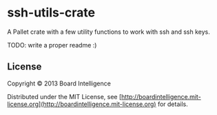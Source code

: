 # ssh-utils-crate

A Pallet crate with a few utility functions to work with ssh and ssh keys.

TODO: write a proper readme :)

## License

Copyright © 2013 Board Intelligence

Distributed under the MIT License, see
[http://boardintelligence.mit-license.org](http://boardintelligence.mit-license.org)
for details.
